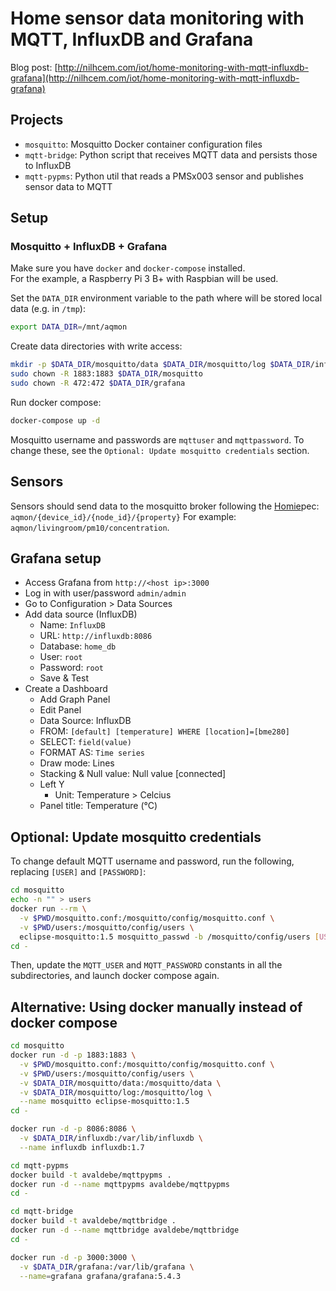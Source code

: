 # Home sensor data monitoring with MQTT, InfluxDB and Grafana

Blog post: [http://nilhcem.com/iot/home-monitoring-with-mqtt-influxdb-grafana](http://nilhcem.com/iot/home-monitoring-with-mqtt-influxdb-grafana)  


## Projects

- `mosquitto`: Mosquitto Docker container configuration files
- `mqtt-bridge`: Python script that receives MQTT data and persists those to InfluxDB
- `mqtt-pypms`: Python util that reads a PMSx003 sensor and publishes sensor data to MQTT


## Setup

### Mosquitto + InfluxDB + Grafana

Make sure you have `docker` and `docker-compose` installed.  
For the example, a Raspberry Pi 3 B+ with Raspbian will be used.

Set the `DATA_DIR` environment variable to the path where will be stored local data (e.g. in `/tmp`):

```bash
export DATA_DIR=/mnt/aqmon
```

Create data directories with write access:

```bash
mkdir -p $DATA_DIR/mosquitto/data $DATA_DIR/mosquitto/log $DATA_DIR/influxdb $DATA_DIR/grafana
sudo chown -R 1883:1883 $DATA_DIR/mosquitto
sudo chown -R 472:472 $DATA_DIR/grafana
```

Run docker compose:

```bash
docker-compose up -d
```

Mosquitto username and passwords are `mqttuser` and `mqttpassword`.
 To change these, see the `Optional: Update mosquitto credentials` section.


## Sensors

Sensors should send data to the mosquitto broker following the [Homie][]pec:
`aqmon/{device_id}/{node_id}/{property}` 
For example: `aqmon/livingroom/pm10/concentration`.

[Homie]: https://homieiot.github.io/specification/spec-core-v2_0_0


## Grafana setup

- Access Grafana from `http://<host ip>:3000`
- Log in with user/password `admin/admin`
- Go to Configuration > Data Sources
- Add data source (InfluxDB)
  - Name: `InfluxDB`
  - URL: `http://influxdb:8086`
  - Database: `home_db`
  - User: `root`
  - Password: `root`
  - Save & Test
- Create a Dashboard
  - Add Graph Panel
  - Edit Panel
  - Data Source: InfluxDB
  - FROM: `[default] [temperature] WHERE [location]=[bme280]`
  - SELECT: `field(value)`
  - FORMAT AS: `Time series`
  - Draw mode: Lines
  - Stacking & Null value: Null value [connected]
  - Left Y
    - Unit: Temperature > Celcius
  - Panel title: Temperature (°C)


## Optional: Update mosquitto credentials

To change default MQTT username and password, run the following, replacing `[USER]` and `[PASSWORD]`:

```bash
cd mosquitto
echo -n "" > users
docker run --rm \
  -v $PWD/mosquitto.conf:/mosquitto/config/mosquitto.conf \
  -v $PWD/users:/mosquitto/config/users \
  eclipse-mosquitto:1.5 mosquitto_passwd -b /mosquitto/config/users [USER] [PASSWORD]
cd -
```

Then, update the `MQTT_USER` and `MQTT_PASSWORD` constants in all the subdirectories, and launch docker compose again.


## Alternative: Using docker manually instead of docker compose

```bash
cd mosquitto
docker run -d -p 1883:1883 \
  -v $PWD/mosquitto.conf:/mosquitto/config/mosquitto.conf \
  -v $PWD/users:/mosquitto/config/users \
  -v $DATA_DIR/mosquitto/data:/mosquitto/data \
  -v $DATA_DIR/mosquitto/log:/mosquitto/log \
  --name mosquitto eclipse-mosquitto:1.5
cd -

docker run -d -p 8086:8086 \
  -v $DATA_DIR/influxdb:/var/lib/influxdb \
  --name influxdb influxdb:1.7

cd mqtt-pypms
docker build -t avaldebe/mqttpypms .
docker run -d --name mqttpypms avaldebe/mqttpypms
cd -

cd mqtt-bridge
docker build -t avaldebe/mqttbridge .
docker run -d --name mqttbridge avaldebe/mqttbridge
cd -

docker run -d -p 3000:3000 \
  -v $DATA_DIR/grafana:/var/lib/grafana \
  --name=grafana grafana/grafana:5.4.3
```
